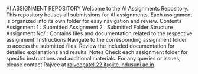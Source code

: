 AI ASSIGNMENT REPOSITORY
Welcome to the AI Assignments Repository. This repository houses all submissions for AI assignments. Each assignment is organized into its own folder for easy navigation and review.
Contents
Assignment 1 : Submitted
Assignment 2 : Submitted
Folder Structure
Assignment No/ : Contains files and documentation related to the respective assignment.
Instructions
Navigate to the corresponding assignment folder to access the submitted files.
Review the included documentation for detailed explanations and results.
Notes
Check each assignment folder for specific instructions and additional materials.
For any queries or issues, please contact Rajvee at rajveepatel.22.it@iite.indusuni.ac.in.
